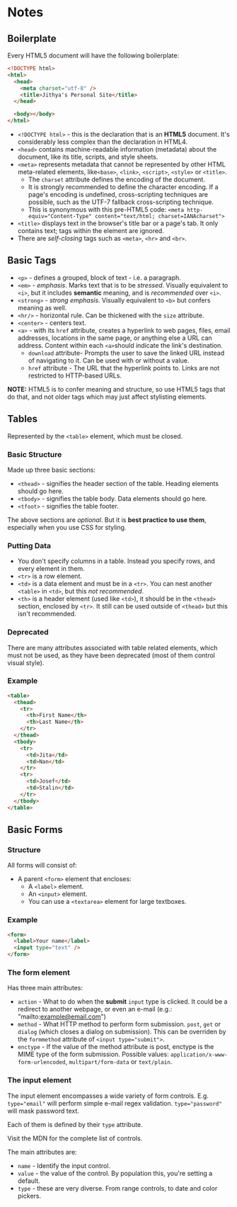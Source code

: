 # Notes

## Boilerplate

Every HTML5 document will have the following boilerplate:

```html
<!DOCTYPE html>
<html>
  <head>
    <meta charset="utf-8" />
    <title>Jithya's Personal Site</title>
  </head>

  <body></body>
</html>
```

- `<!DOCTYPE html>` - this is the declaration that is an **HTML5** document. It's considerably less complex than the declaration in HTML4.
- `<head>` contains machine-readable information (metadata) about the document, like its title, scripts, and style sheets.
- `<meta>` represents metadata that cannot be represented by other HTML meta-related elements, like`<base>`, `<link>`, `<script>`, `<style>` or `<title>`.
  - The `charset` attribute defines the encoding of the document.
  - It is strongly recommended to define the character encoding. If a page's encoding is undefined, cross-scripting techniques are possible, such as the UTF-7 fallback cross-scripting technique.
  - This is synonymous with this pre-HTML5 code: `<meta http-equiv="Content-Type" content="text/html; charset=IANAcharset">`
- `<title>` displays text in the browser's title bar or a page's tab. It only contains text; tags within the element are ignored.
- There are _self-closing_ tags such as `<meta>`, `<hr>` and `<br>`.

## Basic Tags

- `<p>` - defines a grouped, block of text - i.e. a paragraph.
- `<em>` - _emphasis_. Marks text that is to be _stressed_. Visually equivalent to `<i>`, but it includes **semantic** meaning, and is _recommended_ over `<i>`.
- `<strong>` - _strong emphasis_. Visually equivalent to `<b>` but confers meaning as well.
- `<hr/>` - horizontal rule. Can be thickened with the `size` attribute.
- `<center>` - centers text.
- `<a>` - with its `href` attribute, creates a hyperlink to web pages, files, email addresses, locations in the same page, or anything else a URL can address. Content within each `<a>`should indicate the link's destination.
  - `download` attribute- Prompts the user to save the linked URL instead of navigating to it. Can be used with or without a value.
  - `href` attribute - The URL that the hyperlink points to. Links are not restricted to HTTP-based URLs.

**NOTE:** HTML5 is to confer meaning and structure, so use HTML5 tags that do that, and not older tags which may just affect stylisting elements.

## Tables

Represented by the `<table>` element, which must be closed.

### Basic Structure

Made up three basic sections:

- `<thead>` - signifies the header section of the table. Heading elements should go here.
- `<tbody>` - signifies the table body. Data elements should go here.
- `<tfoot>` - signifies the table footer.

The above sections are _optional_. But it is **best practice to use them**, especially when you use CSS for styling.

### Putting Data

- You don't specify columns in a table. Instead you specify rows, and every element in them.
- `<tr>` is a row element.
- `<td>` is a data element and must be in a `<tr>`. You can nest another `<table>` in `<td>`, but this _not recommended_.
- `<th>` is a header element (used like `<td>`), it should be in the `<thead>` section, enclosed by `<tr>`. It still can be used outside of `<thead>` but this isn't recommended.

### Deprecated

There are many attributes associated with table related elements, which must not be used, as they have been deprecated (most of them control visual style).

### Example

```html
<table>
  <thead>
    <tr>
      <th>First Name</th>
      <th>Last Name</th>
    </tr>
  </thead>
  <tbody>
    <tr>
      <td>Jita</td>
      <td>Nan</td>
    </tr>
    <tr>
      <td>Josef</td>
      <td>Stalin</td>
    </tr>
  </tbody>
</table>
```

## Basic Forms

### Structure

All forms will consist of:

- A parent `<form>` element that encloses:
  - A `<label>` element.
  - An `<input>` element.
  - You can use a `<textarea>` element for large textboxes.

### Example

```html
<form>
  <label>Your name</label>
  <input type="text" />
</form>
```

### The form element

Has three main attributes:

- `action` - What to do when the **submit** `input` type is clicked. It could be a redirect to another webpage, or even an e-mail (e.g.: "mailto:example@email.com")
- `method` - What HTTP method to perform form submission. `post`, `get` or `dialog` (which closes a dialog on submission). This can be overriden by the `formmethod` attribute of `<input type="submit">`.
- `enctype` - If the value of the method attribute is post, enctype is the MIME type of the form submission. Possible values: `application/x-www-form-urlencoded`, `multipart/form-data` or `text/plain`.

### The input element

The input element encompasses a wide variety of form controls. E.g. `type="email"` will perform simple e-mail regex validation. `type="password"` will mask password text.

Each of them is defined by their `type` attribute.

Visit the MDN for the complete list of controls.

The main attributes are:

- `name` - Identify the input control.
- `value` - the value of the control. By population this, you're setting a default.
- `type` - these are very diverse. From range controls, to date and color pickers.
